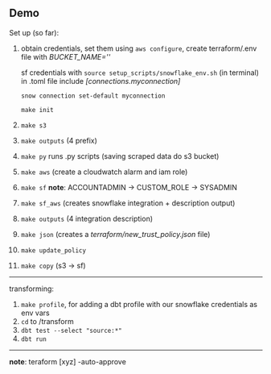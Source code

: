 ## Demo

Set up (so far):

1. obtain credentials, set them using `aws configure`, create terraform/.env file with *BUCKET_NAME=''*

    sf credentials with `source setup_scripts/snowflake_env.sh` (in terminal)
    in .toml file include  *[connections.myconnection]*
    
    `snow connection set-default myconnection`
    
    `make init`

2. `make s3`
3. `make outputs` (4 prefix)
4. `make py` runs .py scripts (saving scraped data do s3 bucket)
5. `make aws` (create a cloudwatch alarm and iam role)
7. `make sf`
    **note**: ACCOUNTADMIN -> CUSTOM_ROLE -> SYSADMIN 
8. `make sf_aws` (creates snowflake integration + description output)
9. `make outputs` (4 integration description)
10. `make json` (creates a *terraform/new_trust_policy.json* file)
11. `make update_policy`
12. `make copy` (s3 -> sf)

____
transforming:
1. `make profile`, for adding a dbt profile with our snowflake credentials as env vars
2. `cd` to /transform
3. `dbt test --select "source:*"`
4. `dbt run`
___

**note**: teraform [xyz] -auto-approve 